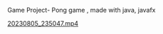 Game Project- Pong game , made with java, javafx

[20230805_235047.mp4](..%2F..%2FOneDrive%2FDocuments%2FApowersoft%2FApowerREC%2F20230805_235047.mp4)